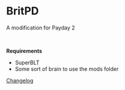 # BritPD
A modification for Payday 2

&nbsp;

**Requirements**
* SuperBLT
* Some sort of brain to use the mods folder

[Changelog](https://leolama.github.io/BritPD/changelog.html)
